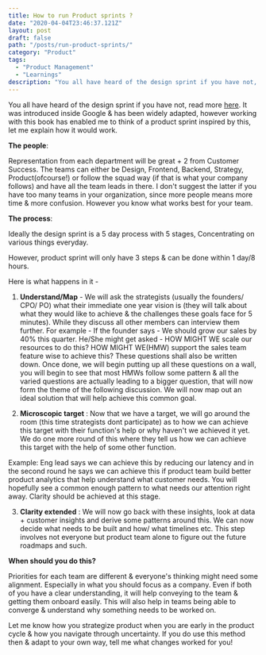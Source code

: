 ```yaml
---
title: How to run Product sprints ?
date: "2020-04-04T23:46:37.121Z"
layout: post
draft: false
path: "/posts/run-product-sprints/"
category: "Product"
tags:
  - "Product Management"
  - "Learnings"
description: "You all have heard of the design sprint if you have not, read more here.  It was introduced inside Google & has been widely adapted, however working with this book has enabled me to think of a  product sprint inspired by this, Let me explain how it would work.""
---
```


You all have heard of the design sprint if you have not, read more [here](https://www.thesprintbook.com/how).  It was introduced inside Google & has been widely adapted, however working with this book has enabled me to think of a product sprint inspired by this, let me explain how it would work.


**The people**:

Representation from each department will be great + 2 from Customer Success. The teams can either be Design, Frontend, Backend, Strategy, Product(ofcourse!) or follow the squad way (if that is what your company follows) and have all the team leads in there. I don't suggest the latter if you have too many teams in your organization, since more people means more time & more confusion. However you know what works best for your team. 


**The process**:

Ideally the design sprint is a 5 day process with 5 stages, Concentrating on various things everyday. 

However, product sprint will only have 3 steps & can be done within 1 day/8 hours.

Here is what happens in it -

1.  **Understand/Map** - We will ask the strategists (usually the founders/ CPO/ PO) what their immediate one year vision is (they will talk about what they would like to achieve & the challenges these goals face for 5 minutes). While they discuss all other members can interview them further. For example - If the founder says - We should grow our sales by 40% this quarter. He/She might get asked - HOW MIGHT WE scale our resources to do this? HOW MIGHT WE(HMW) support the sales team feature wise to achieve this?  These questions shall also be written down. Once done, we will begin putting up all these questions on a wall, you will begin to see that most HMWs follow some pattern & all the varied questions are actually leading to a bigger question, that will now form the theme of the following discussion. We will now map out an ideal solution that will help achieve this common goal. 

2. **Microscopic target** : Now that we have a target, we will go around the room (this time strategists dont participate) as to how we can achieve this target with their function's help or why haven't we achieved it yet. We do one more round of this where they tell us how we can achieve this target with the help of some other function.

Example: Eng lead says we can achieve this by reducing our latency and in the second round he says we can achieve this if product team build better product analytics that help understand what customer needs. You will hopefully see a common enough pattern to what needs our attention right away. Clarity should be achieved at this stage.

3. **Clarity extended** : We will now go back with these insights, look at data + customer insights and derive some patterns around this. We can now decide what needs to be built and how/ what timelines etc. This step involves not everyone but product team alone to figure out the future roadmaps and such. 



**When should you do this?**

Priorities for each team are different & everyone's thinking might need some alignment. Especially in what you should focus as a company. Even if both of you have a clear understanding, it will help conveying to the team & getting them onboard easily. This will also help in teams being able to converge & understand why something needs to be worked on.

Let me know how you strategize product when you are early in the product cycle & how you navigate through uncertainty. If you do use this method then & adapt to your own way, tell me what changes worked for you!
